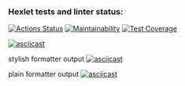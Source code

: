 ### Hexlet tests and linter status:
[![Actions Status](https://github.com/dotnil/frontend-project-46/actions/workflows/hexlet-check.yml/badge.svg)](https://github.com/dotnil/frontend-project-46/actions)
[![Maintainability](https://api.codeclimate.com/v1/badges/e560397a047cc7672178/maintainability)](https://codeclimate.com/github/dotnil/frontend-project-46/maintainability)
[![Test Coverage](https://api.codeclimate.com/v1/badges/e560397a047cc7672178/test_coverage)](https://codeclimate.com/github/dotnil/frontend-project-46/test_coverage)

[![asciicast](https://asciinema.org/a/CN6fDs1oPWIKeVnuoh8FMfh8Y.svg)](https://asciinema.org/a/CN6fDs1oPWIKeVnuoh8FMfh8Y)

stylish formatter output
[![asciicast](https://asciinema.org/a/JGkiGeWvF9kd95gEj2zNRIKpF.svg)](https://asciinema.org/a/JGkiGeWvF9kd95gEj2zNRIKpF)

plain formatter output
[![asciicast](https://asciinema.org/a/Mvpzpy1xM2dhaAZPfDFLFP0Ob.svg)](https://asciinema.org/a/Mvpzpy1xM2dhaAZPfDFLFP0Ob)
